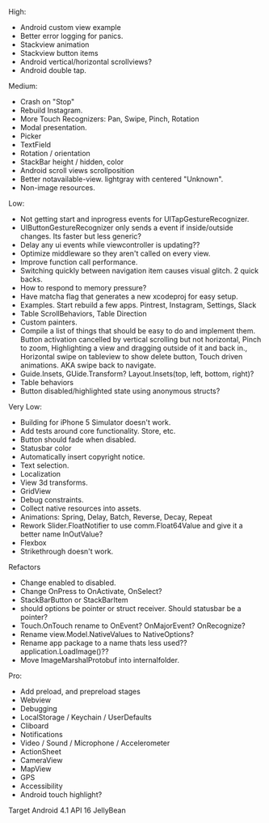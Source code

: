 High:
* Android custom view example
* Better error logging for panics.
* Stackview animation
* Stackview button items
* Android vertical/horizontal scrollviews?
* Android double tap.

Medium:
* Crash on "Stop"
* Rebuild Instagram.
* More Touch Recognizers: Pan, Swipe, Pinch, Rotation
* Modal presentation.
* Picker
* TextField
* Rotation / orientation
* StackBar height / hidden, color
* Android scroll views scrollposition
* Better notavailable-view. lightgray with centered "Unknown".
* Non-image resources.

Low:
* Not getting start and inprogress events for UITapGestureRecognizer.
* UIButtonGestureRecognizer only sends a event if inside/outside changes. Its faster but less generic?
* Delay any ui events while viewcontroller is updating??
* Optimize middleware so they aren't called on every view.
* Improve function call performance.
* Switching quickly between navigation item causes visual glitch. 2 quick backs.
* How to respond to memory pressure?
* Have matcha flag that generates a new xcodeproj for easy setup.
* Examples. Start rebuild a few apps. Pintrest, Instagram, Settings, Slack
* Table ScrollBehaviors, Table Direction
* Custom painters.
* Compile a list of things that should be easy to do and implement them. Button activation cancelled by vertical scrolling but not horizontal, Pinch to zoom, Highlighting a view and dragging outside of it and back in., Horizontal swipe on tableview to show delete button, Touch driven animations. AKA swipe back to navigate.
* Guide.Insets, GUide.Transform? Layout.Insets(top, left, bottom, right)?
* Table behaviors
* Button disabled/highlighted state using anonymous structs?

Very Low:
* Building for iPhone 5 Simulator doesn't work.
* Add tests around core functionality. Store, etc.
* Button should fade when disabled.
* Statusbar color
* Automatically insert copyright notice.
* Text selection.
* Localization
* View 3d transforms.
* GridView
* Debug constraints.
* Collect native resources into assets.
* Animations: Spring, Delay, Batch, Reverse, Decay, Repeat
* Rework Slider.FloatNotifier to use comm.Float64Value and give it a better name InOutValue?
* Flexbox
* Strikethrough doesn't work.

Refactors
* Change enabled to disabled.
* Change OnPress to OnActivate, OnSelect?
* StackBarButton or StackBarItem
* should options be pointer or struct receiver. Should statusbar be a pointer?
* Touch.OnTouch rename to OnEvent? OnMajorEvent? OnRecognize? 
* Rename view.Model.NativeValues to NativeOptions?
* Rename app package to a name thats less used?? application.LoadImage()??
* Move ImageMarshalProtobuf into internalfolder.

Pro:
* Add preload, and prepreload stages
* Webview
* Debugging
* LocalStorage / Keychain / UserDefaults
* Cliboard
* Notifications
* Video / Sound / Microphone / Accelerometer
* ActionSheet
* CameraView
* MapView
* GPS
* Accessibility
* Android touch highlight?

Target Android 4.1 API 16 JellyBean